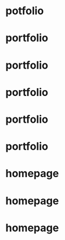 # potfolio
# portfolio
# portfolio
# portfolio
# portfolio
# portfolio
# homepage
# homepage
# homepage
